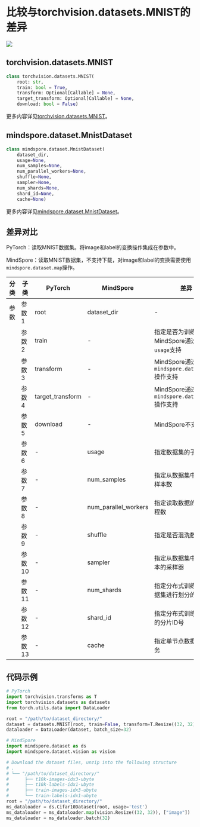 # 比较与torchvision.datasets.MNIST的差异

<a href="https://gitee.com/mindspore/docs/blob/r2.1/docs/mindspore/source_zh_cn/note/api_mapping/pytorch_diff/MNIST.md" target="_blank"><img src="https://mindspore-website.obs.cn-north-4.myhuaweicloud.com/website-images/r2.1/resource/_static/logo_source.png"></a>

## torchvision.datasets.MNIST

```python
class torchvision.datasets.MNIST(
    root: str,
    train: bool = True,
    transform: Optional[Callable] = None,
    target_transform: Optional[Callable] = None,
    download: bool = False)
```

更多内容详见[torchvision.datasets.MNIST](https://pytorch.org/vision/0.9/datasets.html#torchvision.datasets.MNIST)。

## mindspore.dataset.MnistDataset

```python
class mindspore.dataset.MnistDataset(
    dataset_dir,
    usage=None,
    num_samples=None,
    num_parallel_workers=None,
    shuffle=None,
    sampler=None,
    num_shards=None,
    shard_id=None,
    cache=None)
```

更多内容详见[mindspore.dataset.MnistDataset](https://mindspore.cn/docs/zh-CN/r2.1/api_python/dataset/mindspore.dataset.MnistDataset.html#mindspore.dataset.MnistDataset)。

## 差异对比

PyTorch：读取MNIST数据集。将image和label的变换操作集成在参数中。

MindSpore：读取MNIST数据集，不支持下载，对image和label的变换需要使用`mindspore.dataset.map`操作。

| 分类 | 子类 |PyTorch | MindSpore | 差异 |
| --- | ---   | ---   | ---        |---  |
|参数 | 参数1 | root    | dataset_dir    | - |
|     | 参数2 | train      | -    | 指定是否为训练集，MindSpore通过参数`usage`支持 |
|     | 参数3 | transform    | -   | MindSpore通过 `mindspore.dataset.map` 操作支持 |
|     | 参数4 | target_transform    | -   | MindSpore通过 `mindspore.dataset.map` 操作支持 |
|     | 参数5 | download    | -   | MindSpore不支持 |
|     | 参数6 | -    | usage | 指定数据集的子集 |
|     | 参数7 | -    | num_samples  | 指定从数据集中读取的样本数 |
|     | 参数8 | -    | num_parallel_workers  | 指定读取数据的工作线程数 |
|     | 参数9 | -    | shuffle | 指定是否混洗数据集 |
|     | 参数10 | -    | sampler | 指定从数据集中选取样本的采样器 |
|     | 参数11 | -    | num_shards | 指定分布式训练时将数据集进行划分的分片数 |
|     | 参数12 | -    | shard_id | 指定分布式训练时使用的分片ID号 |
|     | 参数13 | -    | cache | 指定单节点数据缓存服务 |

## 代码示例

```python
# PyTorch
import torchvision.transforms as T
import torchvision.datasets as datasets
from torch.utils.data import DataLoader

root = "/path/to/dataset_directory/"
dataset = datasets.MNIST(root, train=False, transform=T.Resize((32, 32)), download=True)
dataloader = DataLoader(dataset, batch_size=32)

# MindSpore
import mindspore.dataset as ds
import mindspore.dataset.vision as vision

# Download the dataset files, unzip into the following structure
# .
# └── "/path/to/dataset_directory/"
#      ├── t10k-images-idx3-ubyte
#      ├── t10k-labels-idx1-ubyte
#      ├── train-images-idx3-ubyte
#      └── train-labels-idx1-ubyte
root = "/path/to/dataset_directory/"
ms_dataloader = ds.Cifar10Dataset(root, usage='test')
ms_dataloader = ms_dataloader.map(vision.Resize((32, 32)), ["image"])
ms_dataloader = ms_dataloader.batch(32)
```
